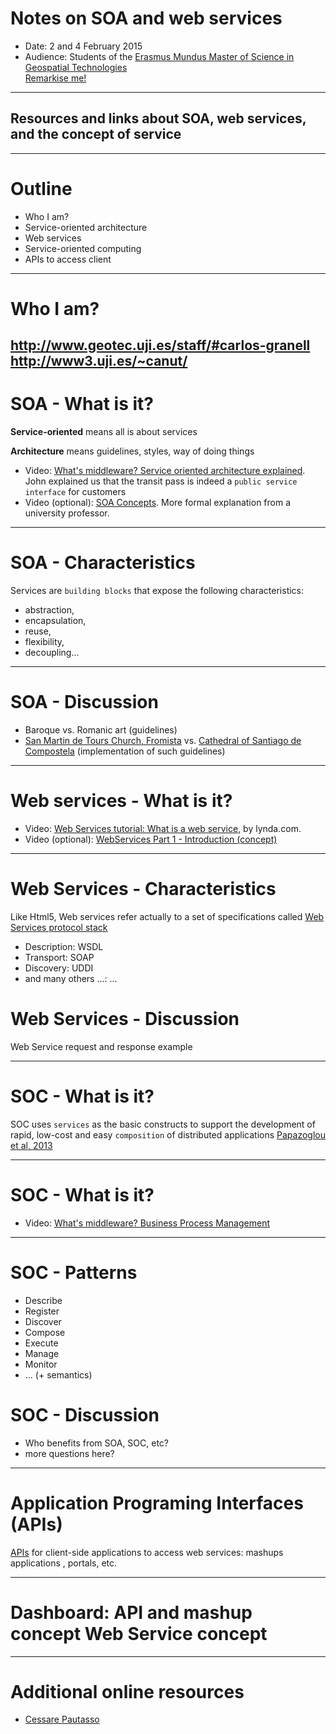 # Notes on SOA and web services

* Date: 2 and 4 February 2015
* Audience: Students of the [Erasmus Mundus Master of Science in Geospatial Technologies](http://mastergeotech.info/)  
[Remarkise me!](https://gnab.github.io/remark/remarkise?url=https://raw.githubusercontent.com/cgranell/notebook/master/lectures/2015-02-EM-SOA-WS.md)

---

## Resources and links about SOA, web services, and the concept of service

---
# Outline

* Who I am? 
* Service-oriented architecture
* Web services
* Service-oriented computing  
* APIs to access client

---

# Who I am? 

http://www.geotec.uji.es/staff/#carlos-granell
http://www3.uji.es/~canut/
---

# SOA - What is it?
**Service-oriented** means all is about services

**Architecture** means guidelines, styles, way of doing things

* Video: [What's middleware? Service oriented architecture explained](https://www.youtube.com/watch?v=7s_S5Hkm7z0). John explained us that the transit pass is indeed a `public service interface` for customers
* Video (optional): [SOA Concepts](https://www.youtube.com/watch?v=Suf5FbTT7T8). More formal explanation from a university professor.

---

# SOA - Characteristics 
Services are `building blocks` that expose the following characteristics:
* abstraction, 
* encapsulation, 
* reuse, 
* flexibility, 
* decoupling...

---

# SOA - Discussion

* Baroque vs. Romanic art (guidelines)
* [San Martin de Tours Church, Fromista](http://en.wikipedia.org/wiki/San_Mart%C3%ADn_de_Tours_Church,_Fr%C3%B3mista) vs. [Cathedral of Santiago de Compostela](http://www.catedraldesantiago.es/) (implementation of such guidelines)

---

# Web services - What is it?
* Video: [Web Services tutorial: What is a web service](https://www.youtube.com/watch?v=u80uPzhFYvc), by lynda.com. 
* Video (optional): [WebServices Part 1 - Introduction (concept)](https://www.youtube.com/watch?v=J4-z_CUa87c)

---

# Web Services - Characteristics
Like Html5, Web services refer actually to a set of specifications called [Web Services protocol stack](http://www.w3.org/TR/2002/WD-ws-arch-20021114/#extended)

* Description: WSDL
* Transport: SOAP
* Discovery: UDDI
* and many others ...: ...

# Web Services - Discussion

Web Service request and response example

---

# SOC - What is it?

 SOC uses `services` as the basic constructs to support the development of rapid, low-cost and easy `composition` of distributed applications [Papazoglou et al, 2013](http://citeseerx.ist.psu.edu/viewdoc/download;jsessionid=A584B4950C4A2C15F2428E1E10475057?doi=10.1.1.76.3917&rep=rep1&type=pdf)

---

# SOC - What is it?

* Video: [What's middleware? Business Process Management](https://www.youtube.com/watch?v=OPY86RHTD8Q)

---

# SOC - Patterns

* Describe
* Register
* Discover
* Compose
* Execute
* Manage
* Monitor
*  ... (+ semantics)

# SOC - Discussion

* Who benefits from  SOA, SOC, etc?
* more questions here?
---

# Application Programing Interfaces (APIs)
[APIs](http://www.programmableweb.com/apis/directory) for client-side applications to access web services: mashups applications , portals, etc. 

---

# Dashboard: API and mashup concept Web Service concept

---


# Additional online resources
* [Cessare Pautasso](http://www.pautasso.info/)
